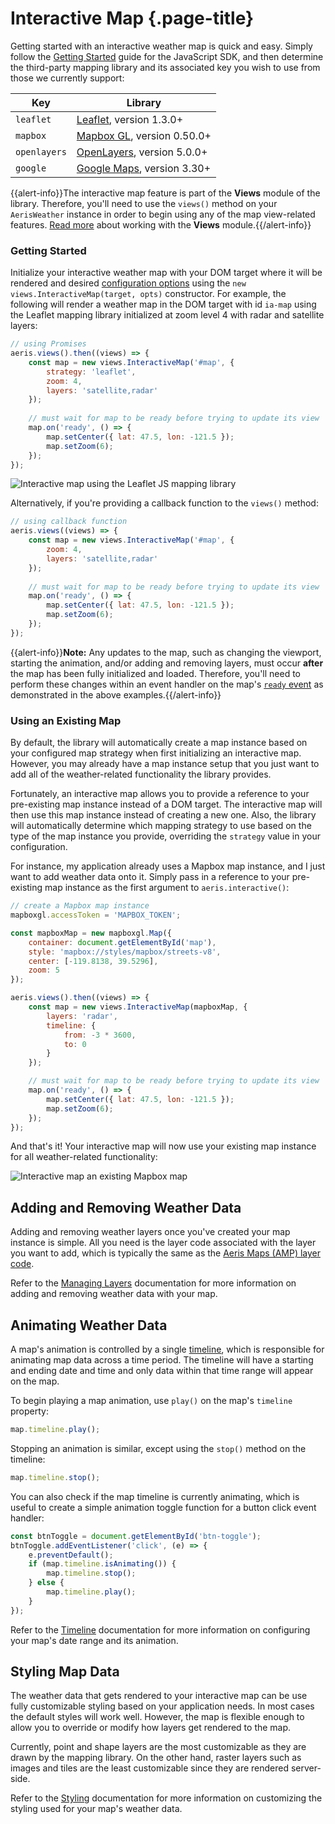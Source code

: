 # Interactive Map {.page-title}

Getting started with an interactive weather map is quick and easy. Simply follow the [Getting Started]({{base-url}}/getting-started/) guide for the JavaScript SDK, and then determine the third-party mapping library and its associated key you wish to use from those we currently support:

| Key | Library |
|---|---|
| `leaflet` | [Leaflet](https://leafletjs.com), version 1.3.0+ |
| `mapbox` | [Mapbox GL](https://www.mapbox.com/mapbox-gl-js/), version 0.50.0+ |
| `openlayers` | [OpenLayers](https://openlayers.org), version 5.0.0+ |
| `google` | [Google Maps](https://developers.google.com/maps/documentation/javascript/), version 3.30+ |

{{alert-info}}The interactive map feature is part of the **Views** module of the library. Therefore, you'll need to use the `views()` method on your `AerisWeather` instance in order to begin using any of the map view-related features. [Read more]({{base-url}}/getting-started/views-module/) about working with the **Views** module.{{/alert-info}}

### Getting Started
Initialize your interactive weather map with your DOM target where it will be rendered and desired [configuration options](./configuration/) using the `new views.InteractiveMap(target, opts)` constructor. For example, the following will render a weather map in the DOM target with id `ia-map` using the Leaflet mapping library initialized at zoom level 4 with radar and satellite layers:

```javascript
// using Promises
aeris.views().then((views) => {
    const map = new views.InteractiveMap('#map', {
        strategy: 'leaflet',
        zoom: 4,
        layers: 'satellite,radar'
    });
    
    // must wait for map to be ready before trying to update its view
    map.on('ready', () => {
        map.setCenter({ lat: 47.5, lon: -121.5 });
        map.setZoom(6);
    });
});
```

![Interactive map using the Leaflet JS mapping library]({{docs-url}}/img/awxjs-interactivemap-init-basic.png)

Alternatively, if you're providing a callback function to the `views()` method:

```javascript
// using callback function
aeris.views((views) => {
    const map = new views.InteractiveMap('#map', {
        zoom: 4,
        layers: 'satellite,radar'
    });
    
    // must wait for map to be ready before trying to update its view
    map.on('ready', () => {
        map.setCenter({ lat: 47.5, lon: -121.5 });
        map.setZoom(6);
    });
});
```

{{alert-info}}**Note:** Any updates to the map, such as changing the viewport, starting the animation, and/or adding and removing layers, must occur **after** the map has been fully initialized and loaded. Therefore, you'll need to perform these changes within an event handler on the map's [`ready` event](./events/) as demonstrated in the above examples.{{/alert-info}}

### Using an Existing Map
By default, the library will automatically create a map instance based on your configured map strategy when first initializing an interactive map. However, you may already have a map instance setup that you just want to add all of the weather-related functionality the library provides.

Fortunately, an interactive map allows you to provide a reference to your pre-existing map instance instead of a DOM target. The interactive map will then use this map instance instead of creating a new one. Also, the library will automatically determine which mapping strategy to use based on the type of the map instance you provide, overriding the `strategy` value in your configuration.

For instance, my application already uses a Mapbox map instance, and I just want to add weather data onto it. Simply pass in a reference to your pre-existing map instance as the first argument to `aeris.interactive()`:

```javascript
// create a Mapbox map instance
mapboxgl.accessToken = 'MAPBOX_TOKEN';

const mapboxMap = new mapboxgl.Map({
    container: document.getElementById('map'),
    style: 'mapbox://styles/mapbox/streets-v8',
    center: [-119.8138, 39.5296],
    zoom: 5
});

aeris.views().then((views) => {
    const map = new views.InteractiveMap(mapboxMap, {
        layers: 'radar',
        timeline: {
            from: -3 * 3600,
            to: 0
        }
    });

    // must wait for map to be ready before trying to update its view
    map.on('ready', () => {
        map.setCenter({ lat: 47.5, lon: -121.5 });
        map.setZoom(6);
    });
});
```
And that's it! Your interactive map will now use your existing map instance for all weather-related functionality:

![Interactive map an existing Mapbox map]({{docs-url}}/img/awxjs-interactivemap-init-mapbox-existing.png)

## Adding and Removing Weather Data
Adding and removing weather layers once you've created your map instance is simple. All you need is the layer code associated with the layer you want to add, which is typically the same as the [Aeris Maps (AMP) layer code](/support/docs/aeris-maps/reference/map-layers/).

Refer to the [Managing Layers](./managing-layers/) documentation for more information on adding and removing weather data with your map.

## Animating Weather Data
A map's animation is controlled by a single [timeline](./timeline/), which is responsible for animating map data across a time period. The timeline will have a starting and ending date and time and only data within that time range will appear on the map.

To begin playing a map animation, use `play()` on the map's `timeline` property:

```javascript
map.timeline.play();
```

Stopping an animation is similar, except using the `stop()` method on the timeline:

```javascript
map.timeline.stop();
```

You can also check if the map timeline is currently animating, which is useful to create a simple animation toggle function for a button click event handler:

```javascript
const btnToggle = document.getElementById('btn-toggle');
btnToggle.addEventListener('click', (e) => {
    e.preventDefault();
    if (map.timeline.isAnimating()) {
        map.timeline.stop();
    } else {
        map.timeline.play();
    }
});
```

Refer to the [Timeline](./timeline/) documentation for more information on configuring your map's date range and its animation.

## Styling Map Data
The weather data that gets rendered to your interactive map can be use fully customizable styling based on your application needs. In most cases the default styles will work well. However, the map is flexible enough to allow you to override or modify how layers get rendered to the map.

Currently, point and shape layers are the most customizable as they are drawn by the mapping library. On the other hand, raster layers such as images and tiles are the least customizable since they are rendered server-side.

Refer to the [Styling](./styling/) documentation for more information on customizing the styling used for your map's weather data.
